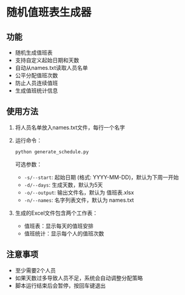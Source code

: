 # 随机值班表生成器

## 功能
- 随机生成值班表
- 支持自定义起始日期和天数
- 自动从names.txt读取人员名单
- 公平分配值班次数
- 防止人员连续值班
- 生成值班统计信息

## 使用方法
1. 将人员名单放入names.txt文件，每行一个名字
2. 运行命令：
   ```bash
   python generate_schedule.py
   ```
   可选参数：
   - `-s/--start`: 起始日期 (格式: YYYY-MM-DD)，默认为下周一开始
   - `-d/--days`: 生成天数，默认为5天
   - `-o/--output`: 输出文件名，默认为 值班表.xlsx
   - `-n/--names`: 名字列表文件，默认为 names.txt

3. 生成的Excel文件包含两个工作表：
   - 值班表：显示每天的值班安排
   - 值班统计：显示每个人的值班次数

## 注意事项
- 至少需要2个人员
- 如果天数过多导致人员不足，系统会自动调整分配策略
- 脚本运行结束后会暂停，按回车键退出
